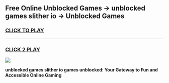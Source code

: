 
## Free Online Unblocked Games → unblocked games slither io → Unblocked Games
<h3>
<a href="https://premium.freeplayer.one?title=unblocked_games_slither_io&ref=21F">CLICK TO PLAY</a></h3>
<hr>

<h3>
<a href="https://premium.freeplayer.one?title=unblocked_games_slither_io&ref=21F">CLICK 2 PLAY</a>
  
</h3>

<a href="https://premium.freeplayer.one?title=unblocked_games_slither_io&ref=21F/"><img src="https://clearcache.store/games.png"></a>


**unblocked games slither io games unblocked: Your Gateway to Fun and Accessible Online Gaming**
